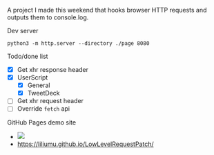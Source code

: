 A project I made this weekend that hooks browser HTTP requests and outputs them to console.log.

Dev server

```
python3 -m http.server --directory ./page 8080
```

Todo/done list

* [x] Get xhr response header
* [x] UserScript
  + [x] General
  + [x] TweetDeck
* [ ] Get xhr request header
* [ ] Override `fetch` api

GitHub Pages demo site

- ![](https://github.com/liliumu/LowLevelRequestPatch/actions/workflows/pages.yml/badge.svg)
- https://liliumu.github.io/LowLevelRequestPatch/ 
